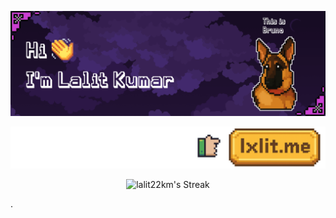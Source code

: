 <div align="center">
  
![Profile Banner](https://github.com/lalit22km/lalit22km/blob/main/banner.png?raw=true)

[![Alt text](https://github.com/lalit22km/lalit22km/blob/main/website.png?raw=true)](https://lxlit.me)

![lalit22km's Streak](https://github-readme-streak-stats.herokuapp.com/?user=lalit22km&theme=synthwave&hide_border=true)
</div>
.

